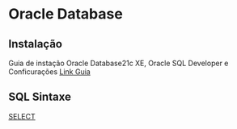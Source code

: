 # Oracle Database 

## Instalação
Guia de instação Oracle Database21c XE, Oracle SQL Developer e Conficurações [Link Guia](https://github.com/maurobiazutti/Oracle_Database/tree/main/Instalação)

## SQL Sintaxe
 [SELECT](https://github.com/maurobiazutti/Oracle_Database/blob/main/SQL/where.sql)
 
